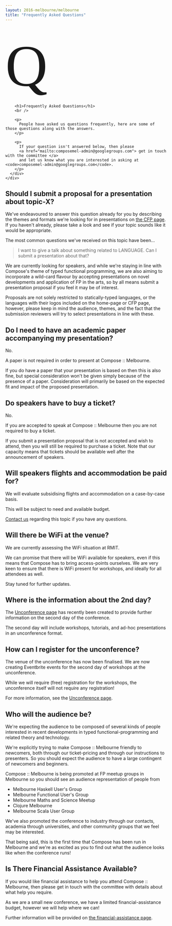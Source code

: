 ```yaml
---
layout: 2016-melbourne/melbourne
title: "Frequently Asked Questions"
---
```


<div class="sep talk melbourne" data-stellar-background-ratio="0.5" style="background-position: 50% -91.5px;"></div>

<br />
<div class="container">
  <div class="row">
    <div class="col-lg-4 col-md-4 col-sm-4 name">
      <div class="row">
        <div class="col-lg-12 col-md-3 col-sm-3 col-xs-3 logo">
          <span style="font-size: 1300%; font-family: cursive;">Q</span>
        </div>
      </div>
    </div>
    <div class="col-lg-8 col-md-8 col-sm-8 name-desc">
      <div class="col-lg-10 col-md-10 col-sm-10">

        <h1>Frequently Asked Questions</h1>
        <br />

        <p>
          People have asked us questions frequently, here are some of those questions along with the answers.
        </p>

        <p>
          If your question isn't answered below, then please 
          <a href="mailto:composemel-admin@googlegroups.com"> get in touch with the committee </a>
          and let us know what you are interested in asking at <code>composemel-admin@googlegroups.com</code>.
        </p>
      </div>
    </div>
  </div>
</div>

<div class="container cfpsection" id="submission">
  <div class="row">
    <div class="col-lg-4 col-md-4 col-sm-4 name">
      <h2> Should I submit a proposal for a presentation about topic-X? </h2>
    </div>
    <div class="col-lg-8 col-md-8 col-sm-8 name-desc">
      <div class="col-lg-10 col-md-10 col-sm-10">
        <p>
          We've endeavoured to answer this question already for you by describing the themes and
          formats we're looking for in presentations on <a href="/2016-melbourne/cfp">the CFP page</a>.
          If you haven't already, please take a look and see if your topic sounds like it would be appropriate.
        </p>
        <p>
          The most common questions we've received on this topic have been...
        </p>
        <blockquote>
          I want to give a talk about something related to LANGUAGE.
          Can I submit a presentation about that?
        </blockquote>
        <p>
          We are currently looking for speakers, and while we're staying in
          line with Compose's theme of typed functional programming, we are
          also aiming to incorporate a wild-card flavour by accepting
          presentations on novel developments and application of FP in the
          arts, so by all means submit a presentation proposal if you feel it
          may be of interest.
        </p>
        <p>
          Proposals are not solely restricted to statically-typed languages, or the languages
          with their logos included on the home-page or CFP page, however,
          please keep in mind the audience, themes, and the fact that the submission
          reviewers will try to select presentations in line with these.
        </p>
      </div>
    </div>
  </div>
</div>

<div class="container cfpsection" id="faq-paper">
  <div class="row">
    <div class="col-lg-4 col-md-4 col-sm-4 name">
      <h2> Do I need to have an academic paper accompanying my presentation? </h2>
    </div>
    <div class="col-lg-8 col-md-8 col-sm-8 name-desc">
      <div class="col-lg-10 col-md-10 col-sm-10">
        <p> No. </p>
        <p> A paper is not required in order to present at Compose :: Melbourne. </p>
        <p>
          If you do have a paper that your presentation is based on
          then this is also fine, but special consideration won't be given simply
          because of the presence of a paper. Consideration will primarily be based
          on the expected fit and impact of the proposed presentation.
        </p>
      </div>
    </div>
  </div>
</div>

<div class="container cfpsection" id="faq-speaker-ticket">
  <div class="row">
    <div class="col-lg-4 col-md-4 col-sm-4 name">
      <h2> Do speakers have to buy a ticket? </h2>
    </div>
    <div class="col-lg-8 col-md-8 col-sm-8 name-desc">
      <div class="col-lg-10 col-md-10 col-sm-10">
        <p> No. </p>
        <p> If you are accepted to speak at Compose :: Melbourne then you are
            not required to buy a ticket. </p>
        <p>
          If you submit a presentation proposal that is not accepted and wish to attend,
          then you will still be required to purchase a ticket. Note that our capacity
          means that tickets should be available well after the announcement of speakers.
        </p>
      </div>
    </div>
  </div>
</div>

<div class="container cfpsection" id="faq-speaker-flights">
  <div class="row">
    <div class="col-lg-4 col-md-4 col-sm-4 name">
      <h2> Will speakers flights and accommodation be paid for? </h2>
    </div>
    <div class="col-lg-8 col-md-8 col-sm-8 name-desc">
      <div class="col-lg-10 col-md-10 col-sm-10">
        <p> We will evaluate subsidising flights and accommodation on a case-by-case basis. </p>
        <p> This will be subject to need and available budget. </p>
        <p> <a href="mailto:composemel-admin@googlegroups.com"> Contact us</a>
          regarding this topic if you have any questions. </p>
      </div>
    </div>
  </div>
</div>

<div class="container cfpsection" id="faq-wifi">
  <div class="row">
    <div class="col-lg-4 col-md-4 col-sm-4 name">
      <h2> Will there be WiFi at the venue? </h2>
    </div>
    <div class="col-lg-8 col-md-8 col-sm-8 name-desc">
      <div class="col-lg-10 col-md-10 col-sm-10">
        <p> We are currently assessing the WiFi situation at RMIT.</p>
        <p> We can promise that there will be WiFi available for speakers, even
          if this means that Compose has to bring access-points ourselves. We are
          very keen to ensure that there is WiFi present for workshops, and
          ideally for all attendees as well. </p>
        <p> Stay tuned for further updates. </p>
      </div>
    </div>
  </div>
</div>

<div class="container cfpsection" id="faq-day-2">
  <div class="row">
    <div class="col-lg-4 col-md-4 col-sm-4 name">
      <h2> Where is the information about the 2nd day? </h2>
    </div>
    <div class="col-lg-8 col-md-8 col-sm-8 name-desc">
      <div class="col-lg-10 col-md-10 col-sm-10">
        <p>
          The <a href="/2016-melbourne/unconference">Unconference page</a>
          has recently been created to provide further information on the
          second day of the conference.
        </p>
        <p>
          The second day will include workshops, tutorials, and ad-hoc
          presentations in an unconference format.
        </p>
      </div>
    </div>
  </div>
</div>

<div class="container cfpsection" id="faq-register-unconference">
  <div class="row">
    <div class="col-lg-4 col-md-4 col-sm-4 name">
      <h2> How can I register for the unconference? </h2>
    </div>
    <div class="col-lg-8 col-md-8 col-sm-8 name-desc">
      <div class="col-lg-10 col-md-10 col-sm-10">
        <p>
          The venue of the unconference has now been finalised.
          We are now creating Eventbrite events for
          the second day of workshops at the unconference.
        </p>
        <p>
          While we will require (free) registration for the workshops,
          the unconference itself will not require any registration!
        </p>
        <p>
          For more information, see the <a href="/2016-melbourne/unconference">Unconference page</a>.
        </p>
      </div>
    </div>
  </div>
</div>

<div class="container cfpsection" id="faq-audience">
  <div class="row">
    <div class="col-lg-4 col-md-4 col-sm-4 name">
      <h2> Who will the audience be? </h2>
    </div>
    <div class="col-lg-8 col-md-8 col-sm-8 name-desc">
      <div class="col-lg-10 col-md-10 col-sm-10">
        <p>
          We're expecting the audience to be composed of several kinds of people interested
          in recent developments in typed functional-programming and related
          theory and technology.
        </p>
        <p>
          We're explicitly trying to make Compose :: Melbourne friendly to newcomers, both
          through our ticket-pricing and through our instructions to presenters. So you
          should expect the audience to have a large contingent of newcomers and beginners.
        </p>
        <p>
          Compose :: Melbourne is being promoted at FP meetup groups in Melbourne so
          you should see an audience representation of people from
        </p>
        <ul>
          <li>Melbourne Haskell User's Group</li>
          <li>Melbourne Functional User's Group</li>
          <li>Melbourne Maths and Science Meetup</li>
          <li>Clojure Melbourne</li>
          <li>Melbourne Scala User Group</li>
        </ul>
        <p>
          We've also promoted the conference to industry through our contacts, 
          academia through universities, and other community groups that we
          feel may be interested.
        </p>
        <p>
          That being said, this is the first time that Compose has been run in
          Melbourne and we're as excited as you to find out what the audience
          looks like when the conference runs!
        </p>
      </div>
    </div>
  </div>
</div>

<div class="container cfpsection" id="faq-audience">
  <div class="row">
    <div class="col-lg-4 col-md-4 col-sm-4 name">
      <h2> Is There Financial Assistance Available? </h2>
    </div>
    <div class="col-lg-8 col-md-8 col-sm-8 name-desc">
      <div class="col-lg-10 col-md-10 col-sm-10">
        <p>
          If you would like financial assistance to help you attend Compose ::
          Melbourne, then please get in touch with the committee with details
          about what help you require.
        </p>
        <p>
          As we are a small new conference, we have a limited
          financial-assistance budget, however we will help where we can!
        </p>
        <p>
          Further information will be provided on
          <a href="/2016-melbourne/assistance/">the financial-assistance page</a>.
        </p>
      </div>
    </div>
  </div>
</div>
